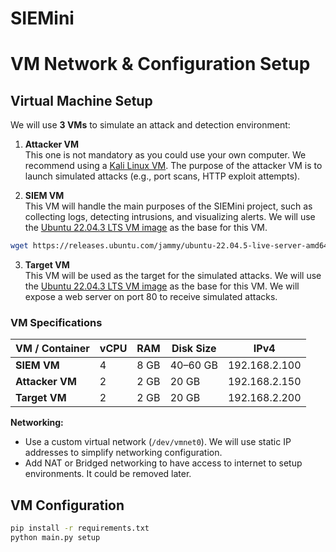 # SIEMini

# VM Network & Configuration Setup

## Virtual Machine Setup

We will use **3 VMs** to simulate an attack and detection environment:

1. **Attacker VM**  
This one is not mandatory as you could use your own computer. We recommend using a [Kali Linux VM](https://www.kali.org/get-kali/#kali-virtual-machines). The purpose of the attacker VM is to launch simulated attacks (e.g., port scans, HTTP exploit attempts).  

2. **SIEM VM**  
This VM will handle the main purposes of the SIEMini project, such as collecting logs, detecting intrusions, and visualizing alerts. We will use the [Ubuntu 22.04.3 LTS VM image](https://releases.ubuntu.com/jammy/) as the base for this VM.

```bash
wget https://releases.ubuntu.com/jammy/ubuntu-22.04.5-live-server-amd64.iso
```

3. **Target VM**  
This VM will be used as the target for the simulated attacks. We will use the [Ubuntu 22.04.3 LTS VM image](https://releases.ubuntu.com/jammy/) as the base for this VM. We will expose a web server on port 80 to receive simulated attacks.

### VM Specifications  

| VM / Container      | vCPU | RAM   | Disk Size | IPv4 |
|--------------------|------|------|-----------| --- |
| **SIEM VM**        | 4    | 8 GB | 40–60 GB  | 192.168.2.100 |
| **Attacker VM**    | 2    | 2 GB | 20 GB     | 192.168.2.150 |
| **Target VM**    | 2    | 2 GB | 20 GB     | 192.168.2.200 |

**Networking:**  

- Use a custom virtual network (`/dev/vmnet0`). We will use static IP addresses to simplify networking configuration.
- Add NAT or Bridged networking to have access to internet to setup environments. It could be removed later.

## VM Configuration

```bash
pip install -r requirements.txt
python main.py setup
```
